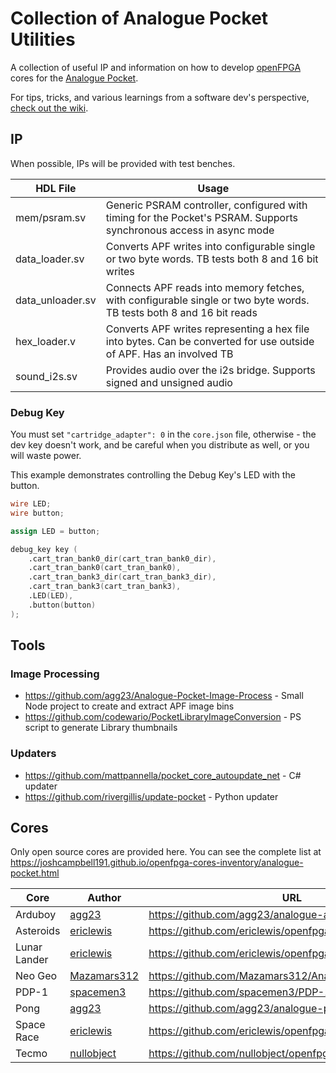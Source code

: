 # Collection of Analogue Pocket Utilities

A collection of useful IP and information on how to develop [openFPGA](https://www.analogue.co/developer/docs/overview) cores for the [Analogue Pocket](https://www.analogue.co/pocket).

For tips, tricks, and various learnings from a software dev's perspective, [check out the wiki](../../wiki).

## IP

When possible, IPs will be provided with test benches.

| HDL File         | Usage                                                                                                               |
|------------------|---------------------------------------------------------------------------------------------------------------------|
| mem/psram.sv     | Generic PSRAM controller, configured with timing for the Pocket's PSRAM. Supports synchronous access in async mode  |
| data_loader.sv   | Converts APF writes into configurable single or two byte words. TB tests both 8 and 16 bit writes                   |
| data_unloader.sv | Connects APF reads into memory fetches, with configurable single or two byte words. TB tests both 8 and 16 bit reads|
| hex_loader.v     | Converts APF writes representing a hex file into bytes. Can be converted for use outside of APF. Has an involved TB |
| sound_i2s.sv     | Provides audio over the i2s bridge. Supports signed and unsigned audio                                              |

### Debug Key
You must set `"cartridge_adapter": 0` in the `core.json` file, otherwise - the dev key doesn't work, and be careful when you distribute as well, or you will waste power.

This example demonstrates controlling the Debug Key's LED with the button.

```verilog
wire LED;
wire button;

assign LED = button;

debug_key key (
    .cart_tran_bank0_dir(cart_tran_bank0_dir),
    .cart_tran_bank0(cart_tran_bank0),
    .cart_tran_bank3_dir(cart_tran_bank3_dir),
    .cart_tran_bank3(cart_tran_bank3),
    .LED(LED),
    .button(button)
);
```

## Tools

### Image Processing

* https://github.com/agg23/Analogue-Pocket-Image-Process - Small Node project to create and extract APF image bins
* https://github.com/codewario/PocketLibraryImageConversion - PS script to generate Library thumbnails

### Updaters

* https://github.com/mattpannella/pocket_core_autoupdate_net - C# updater
* https://github.com/rivergillis/update-pocket - Python updater

## Cores

Only open source cores are provided here. You can see the complete list at https://joshcampbell191.github.io/openfpga-cores-inventory/analogue-pocket.html

| Core         | Author                                        | URL                                                   |
|--------------|-----------------------------------------------|-------------------------------------------------------|
| Arduboy      | [agg23](https://github.com/agg23)             | https://github.com/agg23/analogue-arduboy             |
| Asteroids    | [ericlewis](https://github.com/ericlewis)     | https://github.com/ericlewis/openfpga-asteroids       |
| Lunar Lander | [ericlewis](https://github.com/ericlewis)     | https://github.com/ericlewis/openfpga-lunarlander     |
| Neo Geo      | [Mazamars312](https://github.com/Mazamars312) | https://github.com/Mazamars312/Analogue_Pocket_Neogeo |
| PDP-1        | [spacemen3](https://github.com/spacemen3)     | https://github.com/spacemen3/PDP-1                    |
| Pong         | [agg23](https://github.com/agg23)             | https://github.com/agg23/analogue-pong                |
| Space Race   | [ericlewis](https://github.com/ericlewis)     | https://github.com/ericlewis/openfpga-spacerace       |
| Tecmo        | [nullobject](https://github.com/nullobject)   | https://github.com/nullobject/openfpga-tecmo          |       
